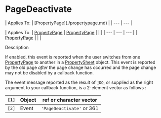 




<h1 class="heading"><span class="name">PageDeactivate</span></h1>
| Applies To: | [PropertyPage](./propertypage.md) |
| --- | ---  |

| Applies To: | [PropertyPage](./propertypage.md) | [PropertyPage](./propertypage.md) |  |  |
| --- | --- | ---  |
| [PropertyPage](./propertypage.md) |  |  |


Description


If enabled, this event is reported when the user switches from one [PropertyPage](./propertypage.md) to another in a [PropertySheet](./propertysheet.md) object. This event is reported by the old page *after* the page change has occurred and the page change may not be disabled by a callback function.


The event message reported as the result of `⎕DQ`, or supplied as the right argument to your callback function, is a 2-element vector as follows :

| `[1]` | Object | ref or character vector |
| --- | --- | ---  |
| `[2]` | Event | `'PageDeactivate'` or 361 |



